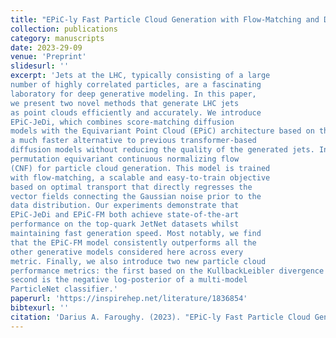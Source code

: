 ```yaml
---
title: "EPiC-ly Fast Particle Cloud Generation with Flow-Matching and Diffusion"
collection: publications
category: manuscripts
date: 2023-29-09
venue: 'Preprint'
slidesurl: ''
excerpt: 'Jets at the LHC, typically consisting of a large
number of highly correlated particles, are a fascinating
laboratory for deep generative modeling. In this paper,
we present two novel methods that generate LHC jets
as point clouds efficiently and accurately. We introduce
EPiC-JeDi, which combines score-matching diffusion
models with the Equivariant Point Cloud (EPiC) architecture based on the deep sets framework. This model offers
a much faster alternative to previous transformer-based
diffusion models without reducing the quality of the generated jets. In addition, we introduce EPiC-FM, the first
permutation equivariant continuous normalizing flow
(CNF) for particle cloud generation. This model is trained
with flow-matching, a scalable and easy-to-train objective
based on optimal transport that directly regresses the
vector fields connecting the Gaussian noise prior to the
data distribution. Our experiments demonstrate that
EPiC-JeDi and EPiC-FM both achieve state-of-the-art
performance on the top-quark JetNet datasets whilst
maintaining fast generation speed. Most notably, we find
that the EPiC-FM model consistently outperforms all the
other generative models considered here across every
metric. Finally, we also introduce two new particle cloud
performance metrics: the first based on the KullbackLeibler divergence between feature distributions, the
second is the negative log-posterior of a multi-model
ParticleNet classifier.'
paperurl: 'https://inspirehep.net/literature/1836854'
bibtexurl: ''
citation: 'Darius A. Faroughy. (2023). "EPiC-ly Fast Particle Cloud Generation with Flow-Matching and Diffusion." e-Print: 2310.00049 [hep-ph].'
---
```

